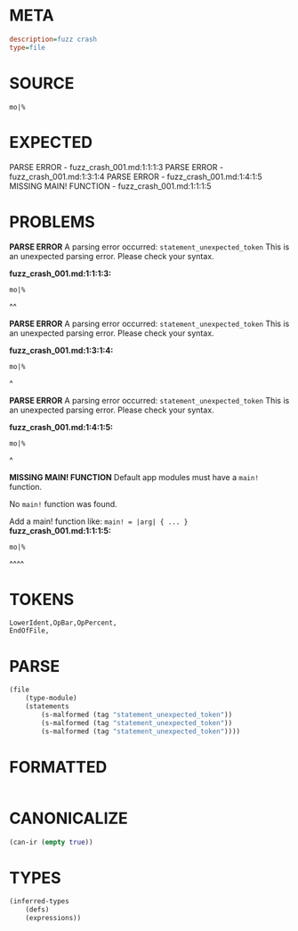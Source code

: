 # META
~~~ini
description=fuzz crash
type=file
~~~
# SOURCE
~~~roc
mo|%
~~~
# EXPECTED
PARSE ERROR - fuzz_crash_001.md:1:1:1:3
PARSE ERROR - fuzz_crash_001.md:1:3:1:4
PARSE ERROR - fuzz_crash_001.md:1:4:1:5
MISSING MAIN! FUNCTION - fuzz_crash_001.md:1:1:1:5
# PROBLEMS
**PARSE ERROR**
A parsing error occurred: `statement_unexpected_token`
This is an unexpected parsing error. Please check your syntax.

**fuzz_crash_001.md:1:1:1:3:**
```roc
mo|%
```
^^


**PARSE ERROR**
A parsing error occurred: `statement_unexpected_token`
This is an unexpected parsing error. Please check your syntax.

**fuzz_crash_001.md:1:3:1:4:**
```roc
mo|%
```
  ^


**PARSE ERROR**
A parsing error occurred: `statement_unexpected_token`
This is an unexpected parsing error. Please check your syntax.

**fuzz_crash_001.md:1:4:1:5:**
```roc
mo|%
```
   ^


**MISSING MAIN! FUNCTION**
Default app modules must have a `main!` function.

No `main!` function was found.

Add a main! function like:
`main! = |arg| { ... }`
**fuzz_crash_001.md:1:1:1:5:**
```roc
mo|%
```
^^^^


# TOKENS
~~~zig
LowerIdent,OpBar,OpPercent,
EndOfFile,
~~~
# PARSE
~~~clojure
(file
	(type-module)
	(statements
		(s-malformed (tag "statement_unexpected_token"))
		(s-malformed (tag "statement_unexpected_token"))
		(s-malformed (tag "statement_unexpected_token"))))
~~~
# FORMATTED
~~~roc
~~~
# CANONICALIZE
~~~clojure
(can-ir (empty true))
~~~
# TYPES
~~~clojure
(inferred-types
	(defs)
	(expressions))
~~~
